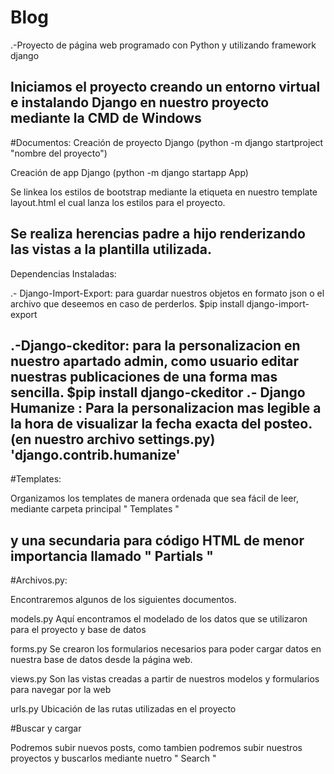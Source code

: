 # Blog

.-Proyecto de página web programado con Python y utilizando framework django

Iniciamos el proyecto creando un entorno virtual e instalando Django en nuestro proyecto mediante la CMD de Windows
---------------------
#Documentos: Creación de proyecto Django (python -m django startproject "nombre del proyecto")

Creación de app Django (python -m django startapp App)

Se linkea los estilos de bootstrap mediante la etiqueta en nuestro template layout.html el cual lanza los estilos para el proyecto.

Se realiza herencias padre a hijo renderizando las vistas a la plantilla utilizada.
---------------------
Dependencias Instaladas:

.- Django-Import-Export: para guardar nuestros objetos en formato json o el archivo que deseemos en caso de perderlos.
		$pip install django-import-export

.-Django-ckeditor: para la personalizacion en nuestro apartado admin, como usuario editar nuestras publicaciones de una forma
			 mas sencilla.
		$pip install django-ckeditor
.- Django Humanize : Para la personalizacion mas legible a la hora de visualizar la fecha exacta del posteo.
		(en nuestro archivo settings.py) 'django.contrib.humanize'
---------------------
#Templates:

Organizamos los templates de manera ordenada que sea fácil de leer, mediante carpeta principal " Templates "

y una secundaria para código HTML de menor importancia llamado " Partials "
---------------------
#Archivos.py:

Encontraremos algunos de los siguientes documentos.

models.py Aquí encontramos el modelado de los datos que se utilizaron para el proyecto y base de datos

forms.py Se crearon los formularios necesarios para poder cargar datos en nuestra base de datos desde la página web.

views.py Son las vistas creadas a partir de nuestros modelos y formularios para navegar por la web

urls.py Ubicación de las rutas utilizadas en el proyecto

#Buscar y cargar

Podremos subir nuevos posts, como tambien podremos subir nuestros proyectos y buscarlos mediante nuetro " Search "
